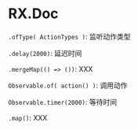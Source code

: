 # RX.Doc

`.ofType( ActionTypes )`: 监听动作类型

`.delay(2000)`: 延迟时间

`.mergeMap(() => ())`: XXX


`Observable.of( action() )`: 调用动作

`Observable.timer(2000)`: 等待时间

`.map()`: XXX

